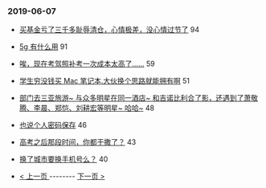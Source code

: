 ### 2019-06-07 
- [买基金亏了三千多耻辱清仓，心情极差，没心情过节了](https://www.v2ex.com/t/571746) 94
- [5g 有什么用](https://www.v2ex.com/t/571756) 91
- [唉，现在考驾照补考一次成本太高了……](https://www.v2ex.com/t/571763) 59
- [学生穷没钱买 Mac 笔记本.大伙换个思路就能拥有啊](https://www.v2ex.com/t/571690) 51
- [部门去三亚旅游~ 与众多明星在同一酒店~ 和吉诺比利合了影，还遇到了萧敬腾、李晨、郑恺、刘耕宏等明星~ 哈哈~](https://www.v2ex.com/t/571717) 48
- [也说个人密码保存](https://www.v2ex.com/t/571682) 46
- [高考之后那段时间，你都干撒了？](https://www.v2ex.com/t/571707) 43
- [换了城市要换手机号么？](https://www.v2ex.com/t/571752) 40 

- [ < 上一页 ](https://github.com/able8/v2ex-hot-record/blob/master/2019-06-06.md) -------- [ 下一页 > ](https://github.com/able8/v2ex-hot-record/blob/master/2019-06-08.md)